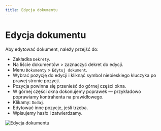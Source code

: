 ```yaml
---
title: Edycja dokumentu
---
```

# Edycja dokumentu

Aby edytować dokument, należy przejść do:

- Zakładka ```Dekrety```.
- Na liście dokumentów > zaznaczyć dekret do edycji.
- Menu ```Dokumenty``` > ```Edytuj dokument```.
- Wybrać pozycję do edycji i kliknąć symbol niebieskiego kluczyka po prawej stronie pozycji.
- Pozycja powinna się przenieść do górnej części okna.
- W górnej części okna dokonujemy poprawek — przykładowo poprawiamy kontrahenta na prawidłowego.
- Klikamy: ```Dodaj```.
- Edytować inne pozycje, jeśli trzeba.
- Wpisujemy hasło i zatwierdzamy.

![Edycja dokumentu](edycjadekretu.gif)